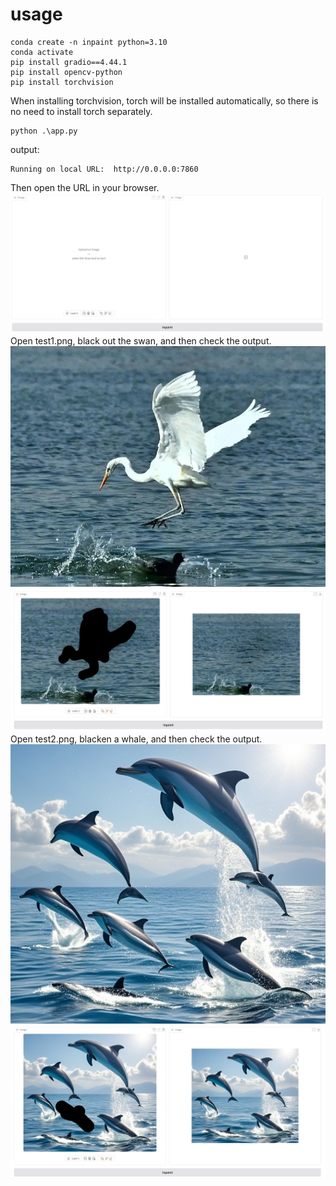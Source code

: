# usage
```
conda create -n inpaint python=3.10
conda activate 
pip install gradio==4.44.1
pip install opencv-python
pip install torchvision
```
When installing torchvision, torch will be installed automatically, so there is no need to install torch separately.
```
python .\app.py
```
output:
```
Running on local URL:  http://0.0.0.0:7860
```
Then open the URL in your browser.
![](demo.png)
Open test1.png, black out the swan, and then check the output.
![](test1.png)![](demo1.png)
Open test2.png, blacken a whale, and then check the output.
![](test2.png)![](demo2.png)